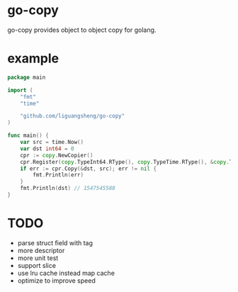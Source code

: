 # go-copy

go-copy provides object to object copy for golang.

# example
```go
package main

import (
    "fmt"
    "time"

    "github.com/liguangsheng/go-copy"
)

func main() {
    var src = time.Now()
    var dst int64 = 0
    cpr := copy.NewCopier()
    cpr.Register(copy.TypeInt64.RType(), copy.TypeTime.RType(), &copy.TimeToInt64Descriptor{})
    if err := cpr.Copy(&dst, src); err != nil {
        fmt.Println(err)
    }
    fmt.Println(dst) // 1547545588
}
```

# TODO
- parse struct field with tag
- more descriptor
- more unit test
- support slice
- use lru cache instead map cache
- optimize to improve speed